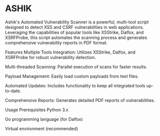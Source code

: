 # ASHIK
Ashik's Automated Vulnerability Scanner is a powerful, multi-tool script designed to detect XSS and CSRF vulnerabilities in web applications. Leveraging the capabilities of popular tools like XSStrike, Dalfox, and XSRFProbe, this script automates the scanning process and generates comprehensive vulnerability reports in PDF format.

Features
Multiple Tools Integration: Utilizes XSStrike, Dalfox, and XSRFProbe for robust vulnerability detection.

Multi-threaded Scanning: Parallel execution of scans for faster results.

Payload Management: Easily load custom payloads from text files.

Automated Updates: Includes functionality to keep all integrated tools up-to-date.

Comprehensive Reports: Generates detailed PDF reports of vulnerabilities.

Usage
Prerequisites
Python 3.x

Go programming language (for Dalfox)

Virtual environment (recommended)

